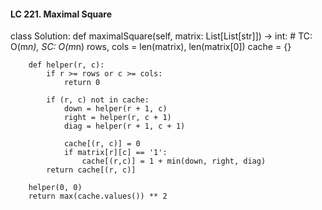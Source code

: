 #### LC 221. Maximal Square
class Solution:
    def maximalSquare(self, matrix: List[List[str]]) -> int:
        # TC: O(m*n), SC: O(m*n)
        rows, cols = len(matrix), len(matrix[0])
        cache = {}

        def helper(r, c):
            if r >= rows or c >= cols:
                return 0
            
            if (r, c) not in cache:
                down = helper(r + 1, c)
                right = helper(r, c + 1)
                diag = helper(r + 1, c + 1)

                cache[(r, c)] = 0
                if matrix[r][c] == '1':
                    cache[(r,c)] = 1 + min(down, right, diag)
            return cache[(r, c)]
        
        helper(0, 0)
        return max(cache.values()) ** 2